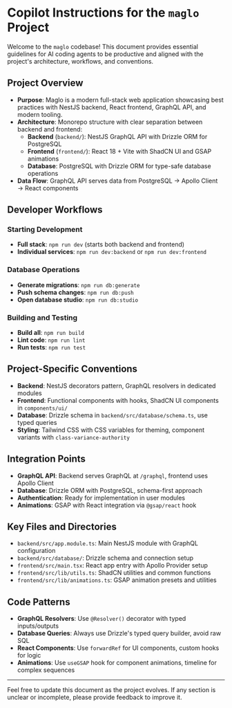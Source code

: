 # Copilot Instructions for the `maglo` Project

Welcome to the `maglo` codebase! This document provides essential guidelines for AI coding agents to be productive and aligned with the project's architecture, workflows, and conventions.

## Project Overview

- **Purpose**: Maglo is a modern full-stack web application showcasing best practices with NestJS backend, React frontend, GraphQL API, and modern tooling.
- **Architecture**: Monorepo structure with clear separation between backend and frontend:
  - **Backend** (`backend/`): NestJS GraphQL API with Drizzle ORM for PostgreSQL
  - **Frontend** (`frontend/`): React 18 + Vite with ShadCN UI and GSAP animations
  - **Database**: PostgreSQL with Drizzle ORM for type-safe database operations
- **Data Flow**: GraphQL API serves data from PostgreSQL → Apollo Client → React components

## Developer Workflows

### Starting Development

- **Full stack**: `npm run dev` (starts both backend and frontend)
- **Individual services**: `npm run dev:backend` or `npm run dev:frontend`

### Database Operations

- **Generate migrations**: `npm run db:generate`
- **Push schema changes**: `npm run db:push`
- **Open database studio**: `npm run db:studio`

### Building and Testing

- **Build all**: `npm run build`
- **Lint code**: `npm run lint`
- **Run tests**: `npm run test`

## Project-Specific Conventions

- **Backend**: NestJS decorators pattern, GraphQL resolvers in dedicated modules
- **Frontend**: Functional components with hooks, ShadCN UI components in `components/ui/`
- **Database**: Drizzle schema in `backend/src/database/schema.ts`, use typed queries
- **Styling**: Tailwind CSS with CSS variables for theming, component variants with `class-variance-authority`

## Integration Points

- **GraphQL API**: Backend serves GraphQL at `/graphql`, frontend uses Apollo Client
- **Database**: Drizzle ORM with PostgreSQL, schema-first approach
- **Authentication**: Ready for implementation in user modules
- **Animations**: GSAP with React integration via `@gsap/react` hook

## Key Files and Directories

- `backend/src/app.module.ts`: Main NestJS module with GraphQL configuration
- `backend/src/database/`: Drizzle schema and connection setup
- `frontend/src/main.tsx`: React app entry with Apollo Provider setup
- `frontend/src/lib/utils.ts`: ShadCN utilities and common functions
- `frontend/src/lib/animations.ts`: GSAP animation presets and utilities

## Code Patterns

- **GraphQL Resolvers**: Use `@Resolver()` decorator with typed inputs/outputs
- **Database Queries**: Always use Drizzle's typed query builder, avoid raw SQL
- **React Components**: Use `forwardRef` for UI components, custom hooks for logic
- **Animations**: Use `useGSAP` hook for component animations, timeline for complex sequences

---

Feel free to update this document as the project evolves. If any section is unclear or incomplete, please provide feedback to improve it.
